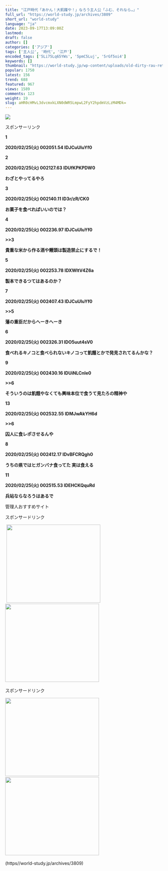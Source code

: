 ```yaml
---
title: "江戸時代「あかん！大飢饉や！」なろう主人公「ふむ、それなら…」"
full_url: "https://world-study.jp/archives/3809"
short_url: "world-study"
language: "ja"
date: 2023-09-17T13:09:00Z
lastmod: 
draft: false
author: []
categories: ['アジア']
tags: ['主人公', '時代', '江戸']
encoded_tags: ['5Li75Lq65YWs', '5pmC5Luj', '5rGf5oi4']
keywords: []
thumbnail: "https://world-study.jp/wp-content/uploads/old-dirty-rau-retro-background-3148668.jpg"
popular: 1750
latest: 156
trend: 688
featured: 967
views: 1589
comments: 123
weight: 19
slug: aHR0cHMvL3dvcmxkLXN0dWR5LmpwL2FyY2hpdmVzLzM4MDk=
---
```


![](https://world-study.jp/wp-content/uploads/old-dirty-rau-retro-background-3148668.jpg)

<div><p class='ps-label'>スポンサーリンク</p><p class='ps-widget'></p><p class='t_h'><strong><p>1 <p> 2020/02/25(火) 002051.54 IDJCuUIuYf0</p></p></strong></p><p></p><p class='t_b'><strong><p><p>2</p><p> 2020/02/25(火) 002127.63 IDUfKPKPDW0</p></p></strong></p><p class='t_b'><strong><p> わざとやってるやろ </p></strong></p><p class='t_h'><strong><p>3 <p> 2020/02/25(火) 002140.11 ID3r/zR/CK0</p></p></strong></p><p class='t_b'><strong><p> お菓子を食べればいいのでは？ </p></strong></p><p class='t_h t_i'><strong><p>4 <p> 2020/02/25(火) 002236.97 IDJCuUIuYf0</p></p></strong></p><p class='t_b t_i'><strong><p><p class='anchor'>>>3</p> 貴重な米から作る酒や饅頭は製造禁止にするで！ </p></strong></p><p class='t_h'><strong><p>5 <p> 2020/02/25(火) 002253.78 IDXWltV4Z6a</p></p></strong></p><p class='t_b'><strong><p> 製本できるつてはあるのか？ </p></strong></p><p class='t_h t_i'><strong><p>7 <p> 2020/02/25(火) 002407.43 IDJCuUIuYf0</p></p></strong></p><p class='t_b t_i'><strong><p><p class='anchor'>>>5</p>藩の重臣だからへーきへーき </p></strong></p><p class='t_h'><strong><p>6 <p> 2020/02/25(火) 002326.31 IDO5uut4sV0</p></p></strong></p><p class='t_b'><strong><p> 食べれるキノコと食べられないキノコって飢饉とかで発見されてるんかな？ </p></strong></p><p class='t_h t_i'><strong><p>9 <p> 2020/02/25(火) 002430.16 IDUiNLCnIe0</p></p></strong></p><p class='t_b t_i'><strong><p><p class='anchor'>>>6</p> そういうのは飢餓やなくても興味本位で食うて見たろの精神や </p></strong></p><p class='t_h t_i'><strong><p>13 <p> 2020/02/25(火) 002532.55 IDMJwAkYH6d</p></p></strong></p><p class='t_b t_i'><strong><p><p class='anchor'>>>6</p> 囚人に食レポさせるんや </p></strong></p><p class='t_h'><strong><p>8 <p> 2020/02/25(火) 002412.17 IDvBFCRQgh0</p></p></strong></p><p class='t_b'><strong><p> うちの県ではヒガンバナ食ってた 実は食える </p></strong></p><p class='t_h'><strong><p>11 <p> 2020/02/25(火) 002515.53 IDEHCKQquRd</p></p></strong></p><p class='t_b'><strong><p> 兵站ならなろうはあるで</p></strong></p> <p class='textwidget custom-html-widget'></p><p class='top_rss_down_title'> 管理人おすすめサイト </p> <p class='rss4'> </p><p class='posts-under-1'>スポンサードリンク</p><a href='https//hb.afl.rakuten.co.jp/hsc/22147dca.3eb27a4d.22147dcb.ab9930ba/?link_type=pict&ut=eyJwYWdlIjoic2hvcCIsInR5cGUiOiJwaWN0IiwiY29sIjoxLCJjYXQiOiI0NCIsImJhbiI6IjQ2MDEzNSIsImFtcCI6ZmFsc2V9' target='_blank' rel='nofollow sponsored noopener'><img src='https//hbb.afl.rakuten.co.jp/hsb/22147dca.3eb27a4d.22147dcb.ab9930ba/?me_id=1&me_adv_id=460135&t=pict' border='0' alt='' title=''></a> <a href='https//px.a8.net/svt/ejp?a8mat=3TD6WR+3C9O2A+2PEO+1I1IKX' rel='nofollow'> <img border='0' width='300' height='250' alt='' src='https//www23.a8.net/svt/bgt?aid=230722875202&wid=005&eno=01&mid=s00000012624009077000&mc=1'></a> <img border='0' width='1' height='1' src='https//www10.a8.net/0.gif?a8mat=3TD6WR+3C9O2A+2PEO+1I1IKX' alt=''> <a href='https//px.a8.net/svt/ejp?a8mat=3TD6WR+4491HU+54ZG+609HT' rel='nofollow'> <img border='0' width='300' height='250' alt='' src='https//www29.a8.net/svt/bgt?aid=230722875249&wid=005&eno=01&mid=s00000023974001009000&mc=1'></a> <img border='0' width='1' height='1' src='https//www18.a8.net/0.gif?a8mat=3TD6WR+4491HU+54ZG+609HT' alt=''> <p class='posts-under-1'>スポンサードリンク</p><a href='https//px.a8.net/svt/ejp?a8mat=3BQDI5+2RFHW2+3D3Q+65U41' rel='nofollow'> <img border='0' width='300' height='250' alt='' src='https//www28.a8.net/svt/bgt?aid=201104861167&wid=005&eno=01&mid=s00000015695001035000&mc=1'></a> <img border='0' width='1' height='1' src='https//www17.a8.net/0.gif?a8mat=3BQDI5+2RFHW2+3D3Q+65U41' alt=''> <a href='https//px.a8.net/svt/ejp?a8mat=3H5J7Z+P0B9U+50+35UAKX' rel='nofollow'> <img border='0' width='300' height='250' alt='' src='https//www23.a8.net/svt/bgt?aid=210210191042&wid=005&eno=01&mid=s00000000018019121000&mc=1'></a> <img border='0' width='1' height='1' src='https//www10.a8.net/0.gif?a8mat=3H5J7Z+P0B9U+50+35UAKX' alt=''> </div>

(https//world-study.jp/archives/3809)
